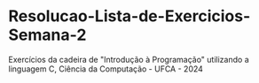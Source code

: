 # Resolucao-Lista-de-Exercicios-Semana-2
 Exercícios da cadeira de "Introdução à Programação" utilizando a linguagem C, Ciência da Computação - UFCA - 2024
